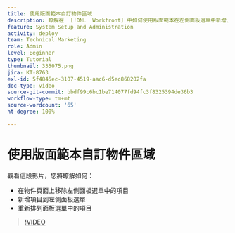```yaml
---
title: 使用版面範本自訂物件區域
description: 瞭解在  [!DNL  Workfront] 中如何使用版面範本在左側面板選單中新增、移除和重新排列項目。
feature: System Setup and Administration
activity: deploy
team: Technical Marketing
role: Admin
level: Beginner
type: Tutorial
thumbnail: 335075.png
jira: KT-8763
exl-id: 5f4845ec-3107-4519-aac6-d5ec868202fa
doc-type: video
source-git-commit: bbdf99c6bc1be714077fd94fc3f8325394de36b3
workflow-type: tm+mt
source-wordcount: '65'
ht-degree: 100%

---
```


# 使用版面範本自訂物件區域

觀看這段影片，您將瞭解如何：

* 在物件頁面上移除左側面板選單中的項目
* 新增項目到左側面板選單
* 重新排列面板選單中的項目

>[!VIDEO](https://video.tv.adobe.com/v/3432890/?quality=12&learn=on&enablevpops=1&captions=chi_hant)
